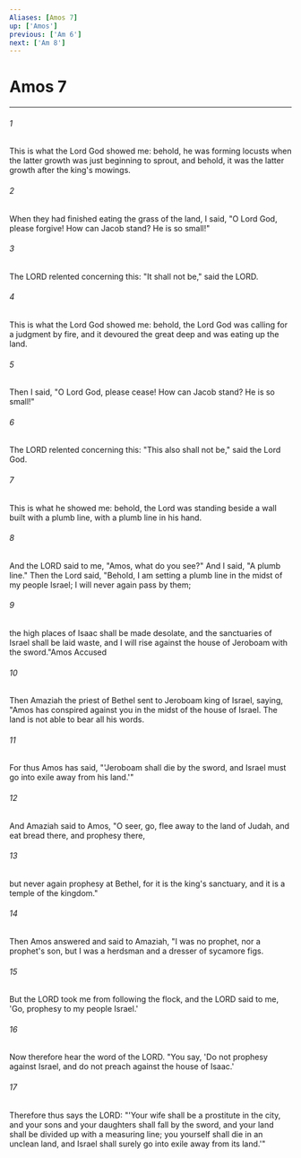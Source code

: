 ```yaml
---
Aliases: [Amos 7]
up: ['Amos']
previous: ['Am 6']
next: ['Am 8']
---
```

# Amos 7
***



###### 1 
This is what the Lord God showed me: behold, he was forming locusts when the latter growth was just beginning to sprout, and behold, it was the latter growth after the king's mowings. 

###### 2 
When they had finished eating the grass of the land, I said, "O Lord God, please forgive! How can Jacob stand? He is so small!" 

###### 3 
The LORD relented concerning this: "It shall not be," said the LORD. 

###### 4 
This is what the Lord God showed me: behold, the Lord God was calling for a judgment by fire, and it devoured the great deep and was eating up the land. 

###### 5 
Then I said, "O Lord God, please cease! How can Jacob stand? He is so small!" 

###### 6 
The LORD relented concerning this: "This also shall not be," said the Lord God. 

###### 7 
This is what he showed me: behold, the Lord was standing beside a wall built with a plumb line, with a plumb line in his hand. 

###### 8 
And the LORD said to me, "Amos, what do you see?" And I said, "A plumb line." Then the Lord said, "Behold, I am setting a plumb line in the midst of my people Israel; I will never again pass by them; 

###### 9 
the high places of Isaac shall be made desolate, and the sanctuaries of Israel shall be laid waste, and I will rise against the house of Jeroboam with the sword."Amos Accused 

###### 10 
Then Amaziah the priest of Bethel sent to Jeroboam king of Israel, saying, "Amos has conspired against you in the midst of the house of Israel. The land is not able to bear all his words. 

###### 11 
For thus Amos has said, "'Jeroboam shall die by the sword, and Israel must go into exile away from his land.'" 

###### 12 
And Amaziah said to Amos, "O seer, go, flee away to the land of Judah, and eat bread there, and prophesy there, 

###### 13 
but never again prophesy at Bethel, for it is the king's sanctuary, and it is a temple of the kingdom." 

###### 14 
Then Amos answered and said to Amaziah, "I was no prophet, nor a prophet's son, but I was a herdsman and a dresser of sycamore figs. 

###### 15 
But the LORD took me from following the flock, and the LORD said to me, 'Go, prophesy to my people Israel.' 

###### 16 
Now therefore hear the word of the LORD. "You say, 'Do not prophesy against Israel, and do not preach against the house of Isaac.' 

###### 17 
Therefore thus says the LORD: "'Your wife shall be a prostitute in the city, and your sons and your daughters shall fall by the sword, and your land shall be divided up with a measuring line; you yourself shall die in an unclean land, and Israel shall surely go into exile away from its land.'"
